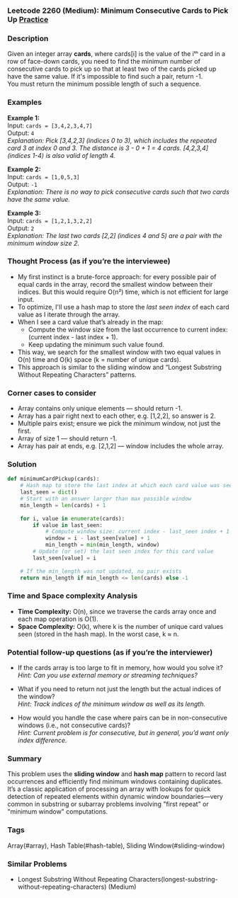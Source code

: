 ### Leetcode 2260 (Medium): Minimum Consecutive Cards to Pick Up [Practice](https://leetcode.com/problems/minimum-consecutive-cards-to-pick-up)

### Description  
Given an integer array **cards**, where cards[i] is the value of the iᵗʰ card in a row of face-down cards, you need to find the minimum number of consecutive cards to pick up so that at least two of the cards picked up have the same value. If it's impossible to find such a pair, return -1.  
You must return the minimum possible length of such a sequence.

### Examples  

**Example 1:**  
Input: `cards = [3,4,2,3,4,7]`  
Output: `4`  
*Explanation: Pick [3,4,2,3] (indices 0 to 3), which includes the repeated card 3 at index 0 and 3. The distance is 3 - 0 + 1 = 4 cards. [4,2,3,4] (indices 1-4) is also valid of length 4.*

**Example 2:**  
Input: `cards = [1,0,5,3]`  
Output: `-1`  
*Explanation: There is no way to pick consecutive cards such that two cards have the same value.*

**Example 3:**  
Input: `cards = [1,2,1,3,2,2]`  
Output: `2`  
*Explanation: The last two cards [2,2] (indices 4 and 5) are a pair with the minimum window size 2.*

### Thought Process (as if you’re the interviewee)  
- My first instinct is a brute-force approach: for every possible pair of equal cards in the array, record the smallest window between their indices. But this would require O(n²) time, which is not efficient for large input.
- To optimize, I'll use a hash map to store the *last seen index* of each card value as I iterate through the array. 
- When I see a card value that’s already in the map:
    - Compute the window size from the last occurrence to current index: (current index - last index + 1).
    - Keep updating the minimum such value found.
- This way, we search for the smallest window with two equal values in O(n) time and O(k) space (k = number of unique cards).
- This approach is similar to the sliding window and “Longest Substring Without Repeating Characters” patterns.

### Corner cases to consider  
- Array contains only unique elements — should return -1.
- Array has a pair right next to each other, e.g. [1,2,2], so answer is 2.
- Multiple pairs exist; ensure we pick the *minimum* window, not just the first.
- Array of size 1 — should return -1.
- Array has pair at ends, e.g. [2,1,2] — window includes the whole array.

### Solution

```python
def minimumCardPickup(cards):
    # Hash map to store the last index at which each card value was seen
    last_seen = dict()
    # Start with an answer larger than max possible window
    min_length = len(cards) + 1
    
    for i, value in enumerate(cards):
        if value in last_seen:
            # Compute window size: current index - last_seen index + 1
            window = i - last_seen[value] + 1
            min_length = min(min_length, window)
        # Update (or set) the last seen index for this card value
        last_seen[value] = i
    
    # If the min_length was not updated, no pair exists
    return min_length if min_length <= len(cards) else -1
```

### Time and Space complexity Analysis  

- **Time Complexity:** O(n), since we traverse the cards array once and each map operation is O(1).
- **Space Complexity:** O(k), where k is the number of unique card values seen (stored in the hash map). In the worst case, k ≈ n.

### Potential follow-up questions (as if you’re the interviewer)  

- If the cards array is too large to fit in memory, how would you solve it?  
  *Hint: Can you use external memory or streaming techniques?*

- What if you need to return not just the length but the actual indices of the window?  
  *Hint: Track indices of the minimum window as well as its length.*

- How would you handle the case where pairs can be in non-consecutive windows (i.e., not consecutive cards)?  
  *Hint: Current problem is for consecutive, but in general, you’d want only index difference.*

### Summary
This problem uses the **sliding window** and **hash map** pattern to record last occurrences and efficiently find minimum windows containing duplicates. It’s a classic application of processing an array with lookups for quick detection of repeated elements within dynamic window boundaries—very common in substring or subarray problems involving "first repeat" or "minimum window" computations.

### Tags
Array(#array), Hash Table(#hash-table), Sliding Window(#sliding-window)

### Similar Problems
- Longest Substring Without Repeating Characters(longest-substring-without-repeating-characters) (Medium)